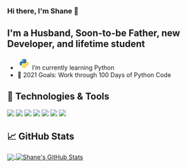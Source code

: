 ### Hi there, I'm Shane 👋

## I'm a Husband, Soon-to-be Father, new Developer, and lifetime student

- <img src="https://raw.githubusercontent.com/github/explore/80688e429a7d4ef2fca1e82350fe8e3517d3494d/topics/python/python.png" width="30px"> I’m currently learning Python 
- 🥅 2021 Goals: Work through 100 Days of Python Code

## 🔧 Technologies & Tools
![](https://img.shields.io/badge/Code-Python-informational?style=plastic&logo=python&logoColor=white&color=800000)
![](https://img.shields.io/badge/Code-SQL-informational?style=plastic&logo=oracle&logoColor=white&color=800000)
![](https://img.shields.io/badge/Code-Java-informational?style=plastic&logo=java&logoColor=white&color=800000)
![](https://img.shields.io/badge/Tool-Tableau-informational?style=plastic&logo=tableau&logoColor=white&color=800000)
![](https://img.shields.io/badge/Tool-VisualStudioCode-informational?style=plastic&logo=visual-studio-code&logoColor=white&color=800000)
![](https://img.shields.io/badge/Shell-Bash-informational?style=plastic&logo=gnu-bash&logoColor=white&color=800000)
![](https://img.shields.io/badge/OS-Windows-informational?style=plastic&logo=windows&logoColor=white&color=800000)

## &#x1f4c8; GitHub Stats

<a href="https://github.com/ShaneNelsonCodes/ShaneNelsonCodes">
  <img align="center" src="https://github-readme-stats.vercel.app/api/top-langs/?username=ShaneNelsonCodes&html&title_color=ffffff&text_color=c9cacc&icon_color=800000&bg_color=1d1f21" />
</a>

<a href="https://github.com/ShaneNelsonCodes/ShaneNelsonCodes">
  <img align="center" src="https://github-readme-stats.vercel.app/api?username=ShaneNelsonCodes&show_icons=true&line_height=27&count_private=true&title_color=ffffff&text_color=c9cacc&icon_color=800000&bg_color=1d1f21" alt="Shane's GitHub Stats" />
</a>

[linkedin]: https://linkedin.com/in/shanenelson1/
